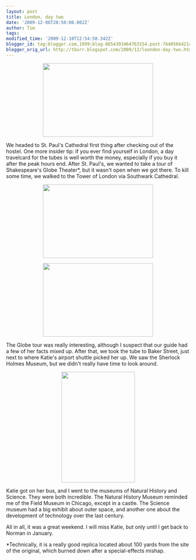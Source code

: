 ```yaml
---
layout: post
title: London, day two
date: '2009-12-06T20:50:00.002Z'
author: Tim
tags: 
modified_time: '2009-12-10T12:54:50.342Z'
blogger_id: tag:blogger.com,1999:blog-8654393464763154.post-7640566421401155341
blogger_orig_url: http://tburr.blogspot.com/2009/12/loondon-day-two.html
---
```


<a href="http://photos-c.ak.fbcdn.net/hphotos-ak-snc3/hs097.snc3/16458_202154391086_524306086_3670549_8166548_n.jpg"><img style="display:block; margin:0px auto 10px; text-align:center;cursor:pointer; cursor:hand;width: 302px; height: 201px;" src="http://photos-c.ak.fbcdn.net/hphotos-ak-snc3/hs097.snc3/16458_202154391086_524306086_3670549_8166548_n.jpg" border="0" alt="" /></a>

We headed to St. Paul's Cathedral first thing after checking out of the hostel. One more insider tip: if you ever find yourself in London, a day travelcard for the tubes is well worth the money, especially if you buy it after the peak hours end. After St. Paul's, we wanted to take a tour of Shakespeare's Globe Theater*, but it wasn't open when we got there. To kill some time, we walked to the Tower of London via Southwark Cathedral.

<a href="http://photos-e.ak.fbcdn.net/hphotos-ak-snc3/hs097.snc3/16458_202154296086_524306086_3670536_1361016_n.jpg"><img style="display:block; margin:0px auto 10px; text-align:center;cursor:pointer; cursor:hand;width: 302px; height: 201px;" src="http://photos-e.ak.fbcdn.net/hphotos-ak-snc3/hs097.snc3/16458_202154296086_524306086_3670536_1361016_n.jpg" border="0" alt="" /></a>

<a href="http://photos-e.ak.fbcdn.net/hphotos-ak-snc3/hs097.snc3/16458_202154341086_524306086_3670543_4551456_n.jpg"><img style="display:block; margin:0px auto 10px; text-align:center;cursor:pointer; cursor:hand;width: 302px; height: 201px;" src="http://photos-e.ak.fbcdn.net/hphotos-ak-snc3/hs097.snc3/16458_202154341086_524306086_3670543_4551456_n.jpg" border="0" alt="" /></a>

The Globe tour was really interesting, although I suspect that our guide had a few of her facts mixed up. After that, we took the tube to Baker Street, just next to where Katie's airport shuttle picked her up. We saw the Sherlock Holmes Museum, but we didn't really have time to look around.

<a href="http://photos-e.ak.fbcdn.net/hphotos-ak-snc3/hs097.snc3/16458_202154431086_524306086_3670557_4830011_n.jpg"><img style="display:block; margin:0px auto 10px; text-align:center;cursor:pointer; cursor:hand;width: 201px; height: 302px;" src="http://photos-e.ak.fbcdn.net/hphotos-ak-snc3/hs097.snc3/16458_202154431086_524306086_3670557_4830011_n.jpg" border="0" alt="" /></a>

Katie got on her bus, and I went to the museums of Natural History and Science. They were both incredible. The Natural History Museum reminded me of the Field Museum in Chicago, except in a castle. The Science museum had a big exhibit about outer space, and another one about the development of technology over the last century. 

All in all, it was a great weekend. I will miss Katie, but only until I get back to Norman in January. 


*Technically, it is a really good replica located about 100 yards from the site of the original, which burned down after a special-effects mishap.
